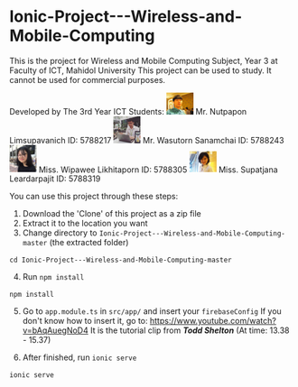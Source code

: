 # Ionic-Project---Wireless-and-Mobile-Computing

This is the project for Wireless and Mobile Computing Subject, Year 3
at Faculty of ICT, Mahidol University
This project can be used to study. 
It cannot be used for commercial purposes.

Developed by The 3rd Year ICT Students:
<img src="kong.png" width="48">
Mr. Nutpapon Limsupavanich ID: 5788217 
<img src="bose.png" width="48">
Mr. Wasutorn Sanamchai ID: 5788243 
<img src="ping.png" width="48">
Miss. Wipawee Likhitaporn ID: 5788305
<img src="sui.png" width="48">
Miss. Supatjana Leardarpajit ID: 5788319

You can use this project through these steps:

1) Download the 'Clone' of this project as a zip file
2) Extract it to the location you want
3) Change directory to `Ionic-Project---Wireless-and-Mobile-Computing-master` (the extracted folder)
```
cd Ionic-Project---Wireless-and-Mobile-Computing-master
```

4) Run `npm install`
```
npm install
```
5) Go to `app.module.ts` in `src/app/` and insert your `firebaseConfig`
If you don't know how to insert it, go to: https://www.youtube.com/watch?v=bAqAuegNoD4
It is the tutorial clip from **_Todd Shelton_** (At time: 13.38 - 15.37)

6) After finished, run `ionic serve` 
```
ionic serve
```

